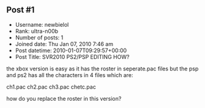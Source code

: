## Post #1
- Username: newbielol
- Rank: ultra-n00b
- Number of posts: 1
- Joined date: Thu Jan 07, 2010 7:46 am
- Post datetime: 2010-01-07T09:29:57+00:00
- Post Title: SVR2010 PS2/PSP EDITING HOW?

the xbox version is easy as it has the roster in seperate.pac files but the psp and ps2 has all the characters in  4 files which are:

ch1.pac
ch2.pac
ch3.pac
chetc.pac


how do you replace the roster in this version?
